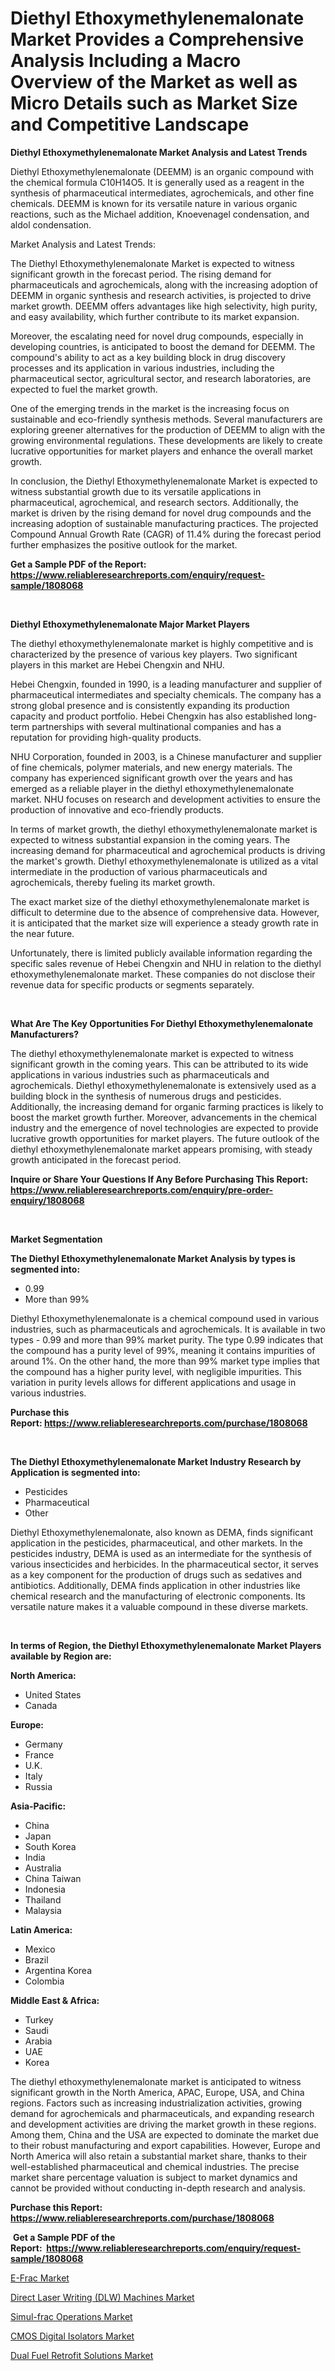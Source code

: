 <p><h1>Diethyl Ethoxymethylenemalonate Market Provides a Comprehensive Analysis Including a Macro Overview of the Market as well as Micro Details such as Market Size and Competitive Landscape</h1></p><p><strong>Diethyl Ethoxymethylenemalonate Market Analysis and Latest Trends</strong></p>
<p><p>Diethyl Ethoxymethylenemalonate (DEEMM) is an organic compound with the chemical formula C10H14O5. It is generally used as a reagent in the synthesis of pharmaceutical intermediates, agrochemicals, and other fine chemicals. DEEMM is known for its versatile nature in various organic reactions, such as the Michael addition, Knoevenagel condensation, and aldol condensation.</p><p>Market Analysis and Latest Trends:</p><p>The Diethyl Ethoxymethylenemalonate Market is expected to witness significant growth in the forecast period. The rising demand for pharmaceuticals and agrochemicals, along with the increasing adoption of DEEMM in organic synthesis and research activities, is projected to drive market growth. DEEMM offers advantages like high selectivity, high purity, and easy availability, which further contribute to its market expansion.</p><p>Moreover, the escalating need for novel drug compounds, especially in developing countries, is anticipated to boost the demand for DEEMM. The compound's ability to act as a key building block in drug discovery processes and its application in various industries, including the pharmaceutical sector, agricultural sector, and research laboratories, are expected to fuel the market growth.</p><p>One of the emerging trends in the market is the increasing focus on sustainable and eco-friendly synthesis methods. Several manufacturers are exploring greener alternatives for the production of DEEMM to align with the growing environmental regulations. These developments are likely to create lucrative opportunities for market players and enhance the overall market growth.</p><p>In conclusion, the Diethyl Ethoxymethylenemalonate Market is expected to witness substantial growth due to its versatile applications in pharmaceutical, agrochemical, and research sectors. Additionally, the market is driven by the rising demand for novel drug compounds and the increasing adoption of sustainable manufacturing practices. The projected Compound Annual Growth Rate (CAGR) of 11.4% during the forecast period further emphasizes the positive outlook for the market.</p></p>
<p><strong>Get a Sample PDF of the Report:&nbsp; <a href="https://www.reliableresearchreports.com/enquiry/request-sample/1808068">https://www.reliableresearchreports.com/enquiry/request-sample/1808068</a></strong></p>
<p>&nbsp;</p>
<p><strong>Diethyl Ethoxymethylenemalonate Major Market Players</strong></p>
<p><p>The diethyl ethoxymethylenemalonate market is highly competitive and is characterized by the presence of various key players. Two significant players in this market are Hebei Chengxin and NHU.</p><p>Hebei Chengxin, founded in 1990, is a leading manufacturer and supplier of pharmaceutical intermediates and specialty chemicals. The company has a strong global presence and is consistently expanding its production capacity and product portfolio. Hebei Chengxin has also established long-term partnerships with several multinational companies and has a reputation for providing high-quality products.</p><p>NHU Corporation, founded in 2003, is a Chinese manufacturer and supplier of fine chemicals, polymer materials, and new energy materials. The company has experienced significant growth over the years and has emerged as a reliable player in the diethyl ethoxymethylenemalonate market. NHU focuses on research and development activities to ensure the production of innovative and eco-friendly products.</p><p>In terms of market growth, the diethyl ethoxymethylenemalonate market is expected to witness substantial expansion in the coming years. The increasing demand for pharmaceutical and agrochemical products is driving the market's growth. Diethyl ethoxymethylenemalonate is utilized as a vital intermediate in the production of various pharmaceuticals and agrochemicals, thereby fueling its market growth.</p><p>The exact market size of the diethyl ethoxymethylenemalonate market is difficult to determine due to the absence of comprehensive data. However, it is anticipated that the market size will experience a steady growth rate in the near future.</p><p>Unfortunately, there is limited publicly available information regarding the specific sales revenue of Hebei Chengxin and NHU in relation to the diethyl ethoxymethylenemalonate market. These companies do not disclose their revenue data for specific products or segments separately.</p></p>
<p>&nbsp;</p>
<p><strong>What Are The Key Opportunities For Diethyl Ethoxymethylenemalonate Manufacturers?</strong></p>
<p><p>The diethyl ethoxymethylenemalonate market is expected to witness significant growth in the coming years. This can be attributed to its wide applications in various industries such as pharmaceuticals and agrochemicals. Diethyl ethoxymethylenemalonate is extensively used as a building block in the synthesis of numerous drugs and pesticides. Additionally, the increasing demand for organic farming practices is likely to boost the market growth further. Moreover, advancements in the chemical industry and the emergence of novel technologies are expected to provide lucrative growth opportunities for market players. The future outlook of the diethyl ethoxymethylenemalonate market appears promising, with steady growth anticipated in the forecast period.</p></p>
<p><strong>Inquire or Share Your Questions If Any Before Purchasing This Report: <a href="https://www.reliableresearchreports.com/enquiry/pre-order-enquiry/1808068">https://www.reliableresearchreports.com/enquiry/pre-order-enquiry/1808068</a></strong></p>
<p>&nbsp;</p>
<p><strong>Market Segmentation</strong></p>
<p><strong>The Diethyl Ethoxymethylenemalonate Market Analysis by types is segmented into:</strong></p>
<p><ul><li>0.99</li><li>More than 99%</li></ul></p>
<p><p>Diethyl Ethoxymethylenemalonate is a chemical compound used in various industries, such as pharmaceuticals and agrochemicals. It is available in two types - 0.99 and more than 99% market purity. The type 0.99 indicates that the compound has a purity level of 99%, meaning it contains impurities of around 1%. On the other hand, the more than 99% market type implies that the compound has a higher purity level, with negligible impurities. This variation in purity levels allows for different applications and usage in various industries.</p></p>
<p><strong>Purchase this Report:&nbsp;<a href="https://www.reliableresearchreports.com/purchase/1808068">https://www.reliableresearchreports.com/purchase/1808068</a></strong></p>
<p>&nbsp;</p>
<p><strong>The Diethyl Ethoxymethylenemalonate Market Industry Research by Application is segmented into:</strong></p>
<p><ul><li>Pesticides</li><li>Pharmaceutical</li><li>Other</li></ul></p>
<p><p>Diethyl Ethoxymethylenemalonate, also known as DEMA, finds significant application in the pesticides, pharmaceutical, and other markets. In the pesticides industry, DEMA is used as an intermediate for the synthesis of various insecticides and herbicides. In the pharmaceutical sector, it serves as a key component for the production of drugs such as sedatives and antibiotics. Additionally, DEMA finds application in other industries like chemical research and the manufacturing of electronic components. Its versatile nature makes it a valuable compound in these diverse markets.</p></p>
<p>&nbsp;</p>
<p><strong>In terms of Region, the Diethyl Ethoxymethylenemalonate Market Players available by Region are:</strong></p>
<p>
    <p> <strong> North America: </strong>
        <ul>
            <li>United States</li>
            <li>Canada</li>
        </ul>
        </p> 
    <p> <strong> Europe: </strong>
        <ul>
            <li>Germany</li>
            <li>France</li>
            <li>U.K.</li>
            <li>Italy</li>
            <li>Russia</li>
        </ul>
        </p> 
    <p> <strong> Asia-Pacific: </strong>
        <ul>
            <li>China</li>
            <li>Japan</li>
            <li>South Korea</li>
            <li>India</li>
            <li>Australia</li>
            <li>China Taiwan</li>
            <li>Indonesia</li>
            <li>Thailand</li>
            <li>Malaysia</li>
        </ul>
        </p> 
    <p> <strong> Latin America: </strong>
        <ul>
            <li>Mexico</li>
            <li>Brazil</li>
            <li>Argentina Korea</li>
            <li>Colombia</li>
        </ul>
        </p> 
    <p> <strong> Middle East & Africa: </strong>
        <ul>
            <li>Turkey</li>
            <li>Saudi</li>
            <li>Arabia</li>
            <li>UAE</li>
            <li>Korea</li>
        </ul>
    </p>
    </p>
<p><p>The diethyl ethoxymethylenemalonate market is anticipated to witness significant growth in the North America, APAC, Europe, USA, and China regions. Factors such as increasing industrialization activities, growing demand for agrochemicals and pharmaceuticals, and expanding research and development activities are driving the market growth in these regions. Among them, China and the USA are expected to dominate the market due to their robust manufacturing and export capabilities. However, Europe and North America will also retain a substantial market share, thanks to their well-established pharmaceutical and chemical industries. The precise market share percentage valuation is subject to market dynamics and cannot be provided without conducting in-depth research and analysis.</p></p>
<p><strong>Purchase this Report: <a href="https://www.reliableresearchreports.com/purchase/1808068">https://www.reliableresearchreports.com/purchase/1808068</a></strong></p>
<p>&nbsp;<strong>Get a Sample PDF of the Report:&nbsp;&nbsp;<a href="https://www.reliableresearchreports.com/enquiry/request-sample/1808068">https://www.reliableresearchreports.com/enquiry/request-sample/1808068</a></strong></p>
<p><strong></strong></p>
<p><p><a href="https://medium.com/@jalenmurphy48/e-frac-market-report-reveals-the-latest-trends-and-growth-opportunities-of-this-market-53dd9dd05a62">E-Frac Market</a></p><p><a href="https://medium.com/@sarahcornish2022/direct-laser-writing-dlw-machines-market-insight-market-trends-growth-forecasted-from-2023-to-a6bed9b29b24">Direct Laser Writing (DLW) Machines Market</a></p><p><a href="https://medium.com/@elsahermann/simul-frac-operations-market-the-key-to-successful-business-strategy-forecast-till-2030-e9631ac31bab">Simul-frac Operations Market</a></p><p><a href="https://medium.com/@krithi.reportprime/cmos-digital-isolators-market-analysis-its-cagr-market-segmentation-and-global-industry-overview-da9bd4d64d5b">CMOS Digital Isolators Market</a></p><p><a href="https://medium.com/@hunterwyman1984/dual-fuel-retrofit-solutions-market-insight-market-trends-growth-forecasted-from-2023-to-2030-7ff5528d3717">Dual Fuel Retrofit Solutions Market</a></p></p>